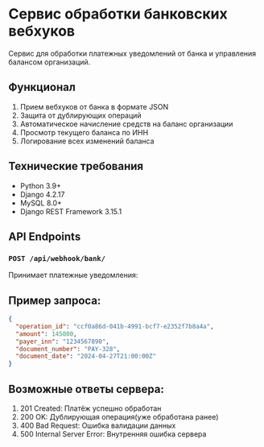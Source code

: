# Сервис обработки банковских вебхуков

Сервис для обработки платежных уведомлений от банка и управления балансом организаций.

## Функционал
1. Прием вебхуков от банка в формате JSON
2. Защита от дублирующих операций
3. Автоматическое начисление средств на баланс организации
4. Просмотр текущего баланса по ИНН
5. Логирование всех изменений баланса

## Технические требования
- Python 3.9+
- Django 4.2.17
- MySQL 8.0+
- Django REST Framework 3.15.1

## API Endpoints

### `POST /api/webhook/bank/`
Принимает платежные уведомления:

## Пример запроса:
```json
{
  "operation_id": "ccf0a86d-041b-4991-bcf7-e2352f7b8a4a",
  "amount": 145000,
  "payer_inn": "1234567890",
  "document_number": "PAY-328",
  "document_date": "2024-04-27T21:00:00Z"
}
```

## Возможные ответы сервера:

1. 201 Created: Платёж успешно обработан
2. 200 OK: Дублирующая операция(уже обработана ранее)
3. 400 Bad Request: Ошибка валидации данных
4. 500 Internal Server Error: Внутренняя ошибка сервера
